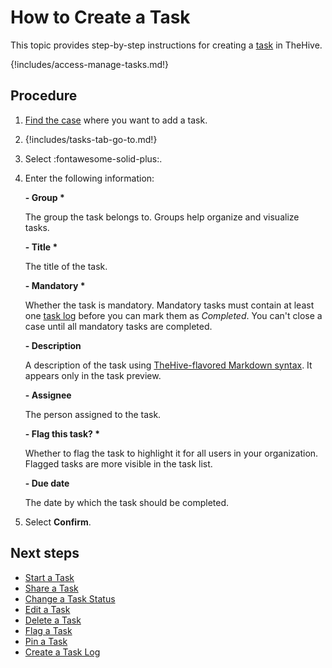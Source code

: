 # How to Create a Task

This topic provides step-by-step instructions for creating a [task](about-tasks.md) in TheHive.

{!includes/access-manage-tasks.md!}

<h2>Procedure</h2>

1. [Find the case](../cases/search-for-cases/find-a-case.md) where you want to add a task.

2. {!includes/tasks-tab-go-to.md!}

3. Select :fontawesome-solid-plus:.

4. Enter the following information:

    **- Group \***

    The group the task belongs to. Groups help organize and visualize tasks.

    **- Title \***

    The title of the task.

    **- Mandatory \***

    Whether the task is mandatory. Mandatory tasks must contain at least one [task log](about-task-logs.md) before you can mark them as *Completed*. You can't close a case until all mandatory tasks are completed.

    **- Description**

    A description of the task using [TheHive-flavored Markdown syntax](../../thehive-flavored-markdown.md). It appears only in the task preview.

    **- Assignee**

    The person assigned to the task.

    **- Flag this task? \***

    Whether to flag the task to highlight it for all users in your organization. Flagged tasks are more visible in the task list.

    **- Due date**

    The date by which the task should be completed.

5. Select **Confirm**.

<h2>Next steps</h2>

* [Start a Task](start-a-task.md)
* [Share a Task](share-a-task.md)
* [Change a Task Status](change-task-status.md)
* [Edit a Task](edit-a-task.md)
* [Delete a Task](delete-a-task.md)
* [Flag a Task](flag-a-task.md)
* [Pin a Task](pin-a-task.md)
* [Create a Task Log](create-a-task-log.md)
